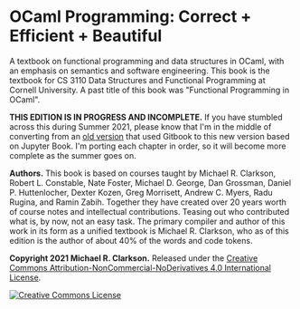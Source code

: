 # OCaml Programming: Correct + Efficient + Beautiful

A textbook on functional programming and data structures in OCaml, with an
emphasis on semantics and software engineering. This book is the textbook for CS
3110 Data Structures and Functional Programming at Cornell University. A past
title of this book was "Functional Programming in OCaml".

**THIS EDITION IS IN PROGRESS AND INCOMPLETE.** If you have stumbled across this
during Summer 2021, please know that I'm in the middle of converting from an
[old version][old] that used Gitbook to this new version based on Jupyter Book.
I'm porting each chapter in order, so it will become more complete as the summer
goes on.

[old]: https://www.cs.cornell.edu/courses/cs3110/2021sp/textbook/

<!--
**Fall 2021 Edition.** For the most recent version of this work, see the most
recent [CS 3110 course website](https://www.cs.cornell.edu/courses/cs3110).
-->

**Authors.** This book is based on courses taught by Michael R. Clarkson, Robert
L. Constable, Nate Foster, Michael D. George, Dan Grossman, Daniel P.
Huttenlocher, Dexter Kozen, Greg Morrisett, Andrew C. Myers, Radu Rugina, and
Ramin Zabih. Together they have created over 20 years worth of course notes and
intellectual contributions. Teasing out who contributed what is, by now, not an
easy task. The primary compiler and author of this work in its form as a unified
textbook is Michael R. Clarkson, who as of this edition is the author of about
40% of the words and code tokens.

**Copyright 2021 Michael R. Clarkson.** Released under the <a rel="license"
href="http://creativecommons.org/licenses/by-nc-nd/4.0/">Creative Commons
Attribution-NonCommercial-NoDerivatives 4.0 International License</a>.

<a rel="license" href="http://creativecommons.org/licenses/by-nc-nd/4.0/">
<img alt="Creative Commons License" style="border-width:0"
src="https://i.creativecommons.org/l/by-nc-nd/4.0/80x15.png" /></a>